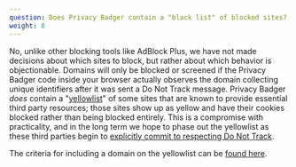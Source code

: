 ```yaml
---
question: Does Privacy Badger contain a "black list" of blocked sites?
weight: 8
---
```


No, unlike other blocking tools like AdBlock Plus, we have not made decisions about which sites to block, but rather about which behavior is objectionable. Domains will only be blocked or screened if the Privacy Badger code inside your browser actually observes the domain collecting unique identifiers after it was sent a Do Not Track message. Privacy Badger _does_ contain a "[yellowlist](https://github.com/EFForg/privacybadger/blob/master/src/data/yellowlist.txt)" of some sites that are known to provide essential third party resources; those sites show up as yellow and have their cookies blocked rather than being blocked entirely. This is a compromise with practicality, and in the long term we hope to phase out the yellowlist as these third parties begin to [explicitly commit to respecting Do Not Track](https://www.eff.org/dnt-policy).

The criteria for including a domain on the yellowlist can be [found here](https://github.com/EFForg/privacybadger/blob/master/doc/yellowlist-criteria.md).
